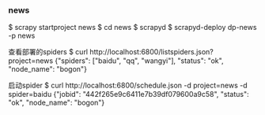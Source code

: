 ### news

$ scrapy startproject news
$ cd news
$ scrapyd
$ scrapyd-deploy dp-news -p news

查看部署的spiders
$ curl http://localhost:6800/listspiders.json?project=news
{"spiders": ["baidu", "qq", "wangyi"], "status": "ok", "node_name": "bogon"}

启动spider
$ curl http://localhost:6800/schedule.json -d project=news -d spider=baidu
{"jobid": "442f265e9c6411e7b39df079600a9c58", "status": "ok", "node_name": "bogon"}